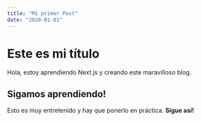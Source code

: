 ```yaml
---
title: "Mi primer Post"
date: "2020-01-01"
---
```


# Este es mi título

Hola, estoy aprendiendo Next.js y creando este maravilloso blog.

## Sigamos aprendiendo!

Esto es muy entretenido y hay que ponerlo en práctica. **Sigue así!**